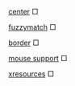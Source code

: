 [center](https://tools.suckless.org/dmenu/patches/center/)  □

[fuzzymatch](https://tools.suckless.org/dmenu/patches/fuzzymatch/) □

[border](https://tools.suckless.org/dmenu/patches/border/) □

[mouse support](https://tools.suckless.org/dmenu/patches/mouse-support/) □

[xresources](https://tools.suckless.org/dmenu/patches/xresources-alt/) □
